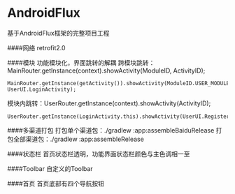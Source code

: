 # AndroidFlux
基于AndroidFlux框架的完整项目工程

####网络
retrofit2.0

####模块
功能模块化，界面跳转的解耦
跨模块跳转：MainRouter.getInstance(context).showActivity(ModuleID, ActivityID);
```
MainRouter.getInstance(getActivity()).showActivity(ModuleID.USER_MODULE_ID, UserUI.LoginActivity);
```
模块内跳转：UserRouter.getInstance(context).showActivity(ActivityID);
```
UserRouter.getInstance(LoginActivity.this).showActivity(UserUI.RegisterActivity);
```

####多渠道打包
打包单个渠道包：./gradlew :app:assembleBaiduRelease
打包全部渠道包：./gradlew :app:assembleRelease

####状态栏
首页状态栏透明，功能界面状态栏颜色与主色调相一至

####Toolbar
自定义的Toolbar

####首页
首页底部有四个导航按钮